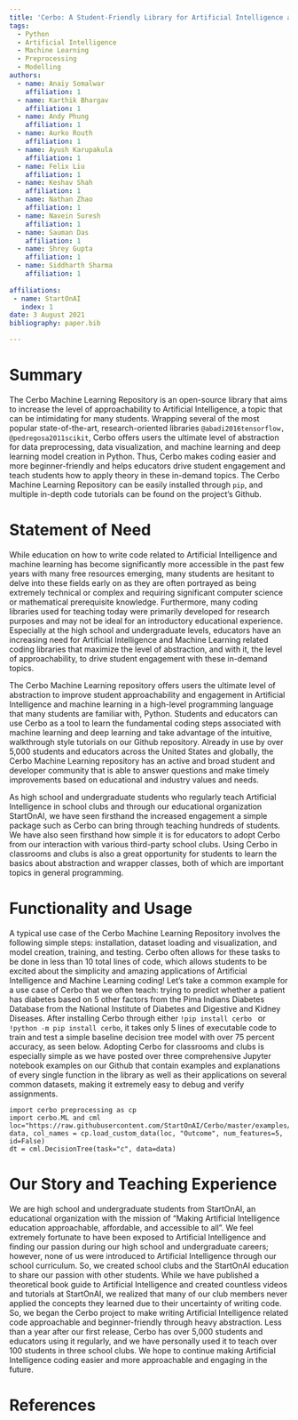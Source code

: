```yaml
---
title: 'Cerbo: A Student-Friendly Library for Artificial Intelligence and Machine Learning'
tags:
  - Python
  - Artificial Intelligence
  - Machine Learning
  - Preprocessing
  - Modelling
authors:
  - name: Anaiy Somalwar
    affiliation: 1 
  - name: Karthik Bhargav
    affiliation: 1
  - name: Andy Phung
    affiliation: 1 
  - name: Aurko Routh
    affiliation: 1
  - name: Ayush Karupakula
    affiliation: 1
  - name: Felix Liu
    affiliation: 1
  - name: Keshav Shah
    affiliation: 1
  - name: Nathan Zhao
    affiliation: 1
  - name: Navein Suresh
    affiliation: 1
  - name: Sauman Das
    affiliation: 1
  - name: Shrey Gupta
    affiliation: 1
  - name: Siddharth Sharma
    affiliation: 1
    
affiliations:
 - name: StartOnAI
   index: 1
date: 3 August 2021
bibliography: paper.bib

---
```


# Summary

The Cerbo Machine Learning Repository is an open-source library that aims to increase the level of approachability to Artificial Intelligence, a topic that can be intimidating for many students. Wrapping several of the most popular state-of-the-art, research-oriented libraries `@abadi2016tensorflow, @pedregosa2011scikit`, Cerbo offers users the ultimate level of abstraction for data preprocessing, data visualization, and machine learning and deep learning model creation in Python. Thus, Cerbo makes coding easier and more beginner-friendly and helps educators drive student engagement and teach students how to apply theory in these in-demand topics. The Cerbo Machine Learning Repository can be easily installed through ``pip``, and multiple in-depth code tutorials can be found on the project’s Github. 

# Statement of Need

While education on how to write code related to Artificial Intelligence and machine learning has become significantly more accessible in the past few years with many free resources emerging, many students are hesitant to delve into these fields early on as they are often portrayed as being extremely technical or complex and requiring significant computer science or mathematical prerequisite knowledge. Furthermore, many coding libraries used for teaching today were primarily developed for research purposes and may not be ideal for an introductory educational experience. Especially at the high school and undergraduate levels, educators have an increasing need for Artificial Intelligence and Machine Learning related coding libraries that maximize the level of abstraction, and with it, the level of approachability, to drive student engagement with these in-demand topics. 

The Cerbo Machine Learning repository offers users the ultimate level of abstraction to improve student approachability and engagement in Artificial Intelligence and machine learning in a high-level programming language that many students are familiar with, Python. Students and educators can use Cerbo as a tool to learn the fundamental coding steps associated with machine learning and deep learning and take advantage of the intuitive, walkthrough style tutorials on our Github repository. Already in use by over 5,000 students and educators across the United States and globally, the Cerbo Machine Learning repository has an active and broad student and developer community that is able to answer questions and make timely improvements based on educational and industry values and needs.

As high school and undergraduate students who regularly teach Artificial Intelligence in school clubs and through our educational organization StartOnAI, we have seen firsthand the increased engagement a simple package such as Cerbo can bring through teaching hundreds of students. We have also seen firsthand how simple it is for educators to adopt Cerbo from our interaction with various third-party school clubs. Using Cerbo in classrooms and clubs is also a great opportunity for students to learn the basics about abstraction and wrapper classes, both of which are important topics in general programming.

# Functionality and Usage
A typical use case of the Cerbo Machine Learning Repository involves the following simple steps: installation, dataset loading and visualization, and model creation, training, and testing. Cerbo often allows for these tasks to be done in less than 10 total lines of code, which allows students to be excited about the simplicity and amazing applications of Artificial Intelligence and Machine Learning coding! Let’s take a common example for a use case of Cerbo that we often teach: trying to predict whether a patient has diabetes based on 5 other factors from the Pima Indians Diabetes Database from the National Institute of Diabetes and Digestive and Kidney Diseases. After installing Cerbo through either ``!pip install cerbo `` or ``!python -m pip install cerbo``, it takes only 5 lines of executable code to train and test a simple baseline decision tree model with over 75 percent accuracy, as seen below. Adopting Cerbo for classrooms and clubs is especially simple as we have posted over three comprehensive Jupyter notebook examples on our Github that contain examples and explanations of every single function in the library as well as their applications on several common datasets, making it extremely easy to debug and verify assignments.

```
import cerbo preprocessing as cp
import cerbo.ML and cml
loc="https://raw.githubusercontent.com/StartOnAI/Cerbo/master/examples/data/pima_indians_diabetes.csv"
data, col_names = cp.load_custom_data(loc, "Outcome", num_features=5, id=False)
dt = cml.DecisionTree(task="c", data=data)
```

# Our Story and Teaching Experience
We are high school and undergraduate students from StartOnAI, an educational organization with the mission of “Making Artificial Intelligence education approachable, affordable, and accessible to all”. We feel extremely fortunate to have been exposed to Artificial Intelligence and finding our passion during our high school and undergraduate careers; however, none of us were introduced to Artificial Intelligence through our school curriculum. So, we created school clubs and the StartOnAI education to share our passion with other students. While we have published a theoretical book guide to Artificial Intelligence and created countless videos and tutorials at StartOnAI, we realized that many of our club members never applied the concepts they learned due to their uncertainty of writing code. So, we began the Cerbo project to make writing Artificial Intelligence related code approachable and beginner-friendly through heavy abstraction. Less than a year after our first release, Cerbo has over 5,000 students and educators using it regularly, and we have personally used it to teach over 100 students in three school clubs. We hope to continue making Artificial Intelligence coding easier and more approachable and engaging in the future.

# References
